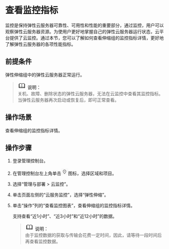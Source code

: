 # 查看监控指标<a name="ZH-CN_TOPIC_0108337600"></a>

监控是保持弹性云服务器可靠性、可用性和性能的重要部分，通过监控，用户可以观察弹性云服务器资源。为使用户更好地掌握自己的弹性云服务器运行状态，云平台提供了云监控。通过本节，您可以了解如何查看伸缩组的监控指标详情，更好地了解弹性云服务器的各项性能指标。

## 前提条件<a name="zh-cn_topic_0027371530_section8439794224022"></a>

弹性伸缩组中的弹性云服务器正常运行。

>![](public_sys-resources/icon-note.gif) **说明：**   
>关机、故障、删除状态的弹性云服务器，无法在云监控中查看其监控指标。当弹性云服务器再次启动或恢复后，即可正常查看。  

## 操作场景<a name="section53841197455"></a>

查看伸缩组的监控指标详情。

## 操作步骤<a name="zh-cn_topic_0027371530_section44667294224513"></a>

1.  登录管理控制台。
2.  在管理控制台左上角单击![](figures/icon-region.png)图标，选择区域和项目。
3.  选择“管理与部署 \> 云监控”。
4.  单击页面左侧的“云服务监控”，选择“弹性伸缩”。
5.  单击“操作”列的“查看监控图表”，查看伸缩组的监控指标详情。

    支持查看“近1小时”、“近3小时”和“近12小时”的数据。

    >![](public_sys-resources/icon-note.gif) **说明：**   
    >由于监控数据的获取与传输会花费一定时间，因此，请等待一段时间后再查看监控数据。  



